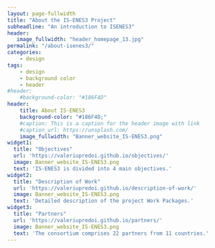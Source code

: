 ```yaml
---
layout: page-fullwidth
title: "About the IS-ENES3 Project"
subheadline: "An introduction to ISENES3"
header:
   image_fullwidth: "header_homepage_13.jpg"
permalink: "/about-isenes3/"
categories:
    - design
tags:
    - design
    - background color
    - header
#header:
    #background-color: "#186F4D"
header:
    title: About IS-ENES3
    background-color: "#186F4D;"
    #caption: This is a caption for the header image with link
    #caption_url: https://unsplash.com/
    image_fullwidth: "Banner_website_IS-ENES3.png"
widget1:
  title: "Objectives"
  url: 'https://valeriupredoi.github.io/objectives/'
  image: Banner_website_IS-ENES3.png
  text: 'IS-ENES3 is divided into 4 main objectives.'
widget2:
  title: "Description of Work"
  url: 'https://valeriupredoi.github.io/description-of-work/'
  image: Banner_website_IS-ENES3.png
  text: 'Detailed description of the project Work Packages.'
widget3:
  title: "Partners"
  url: 'https://valeriupredoi.github.io/partners/'
  image: Banner_website_IS-ENES3.png
  text: 'The consortium comprises 22 partners from 11 countries.'
---
```

